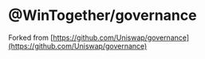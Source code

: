 # @WinTogether/governance

Forked from 
[https://github.com/Uniswap/governance](https://github.com/Uniswap/governance)
